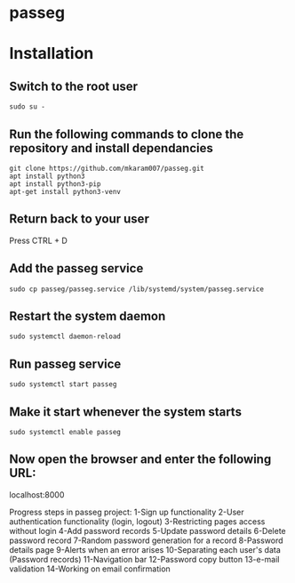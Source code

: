 # passeg
# Installation

## Switch to the root user
```sudo su -```

## Run the following commands to clone the repository and install dependancies
```cd /opt  
git clone https://github.com/mkaram007/passeg.git  
apt install python3  
apt install python3-pip  
apt-get install python3-venv
```
## Return back to your user
Press CTRL + D

## Add the passeg service  
```sudo cp passeg/passeg.service /lib/systemd/system/passeg.service  ```

## Restart the system daemon  
```sudo systemctl daemon-reload  ```


## Run passeg service
```sudo systemctl start passeg  ```

## Make it start whenever the system starts
```sudo systemctl enable passeg  ```


## Now open the browser and enter the following URL:  
  localhost:8000



Progress steps in passeg project:
1-Sign up functionality
2-User authentication functionality (login, logout)
3-Restricting pages access without login
4-Add password records
5-Update password details
6-Delete password record
7-Random password generation for a record
8-Password details page
9-Alerts when an error arises
10-Separating each user's data (Password records)
11-Navigation bar
12-Password copy button
13-e-mail validation
14-Working on email confirmation
